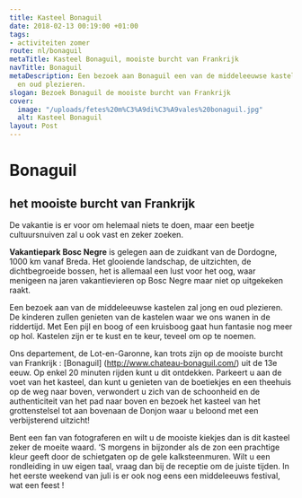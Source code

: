 ```yaml
---
title: Kasteel Bonaguil
date: 2018-02-13 00:19:00 +01:00
tags:
- activiteiten zomer
route: nl/bonaguil
metaTitle: Kasteel Bonaguil, mooiste burcht van Frankrijk
navTitle: Bonaguil
metaDescription: Een bezoek aan Bonaguil een van de middeleeuwse kastelen zal jong
  en oud plezieren.
slogan: Bezoek Bonaguil de mooiste burcht van Frankrijk
cover:
  image: "/uploads/fetes%20m%C3%A9di%C3%A9vales%20bonaguil.jpg"
  alt: Kasteel Bonaguil
layout: Post
---
```


# Bonaguil

## het mooiste burcht van Frankrijk

De vakantie is er voor om helemaal niets te doen, maar een beetje cultuursnuiven zal u ook vast en zeker zoeken.

**Vakantiepark Bosc Negre** is gelegen aan de zuidkant van de Dordogne, 1000 km vanaf Breda. Het glooiende landschap, de uitzichten, de dichtbegroeide bossen, het is allemaal een lust voor het oog, waar menigeen na jaren vakantievieren op Bosc Negre maar niet op uitgekeken raakt.

Een bezoek aan van de middeleeuwse kastelen zal jong en oud plezieren. De kinderen zullen genieten van de kastelen waar we ons wanen in de riddertijd. Met Een pijl en boog of een kruisboog gaat hun fantasie nog meer op hol.
Kastelen zijn er te kust en te keur, teveel om op te noemen.

Ons departement, de Lot-en-Garonne, kan trots zijn op de mooiste burcht van Frankrijk : [Bonaguil] (http://www.chateau-bonaguil.com/)  uit de 13e eeuw. Op enkel 20 minuten rijden kunt u dit ontdekken.
Parkeert u aan de voet van het kasteel, dan kunt u genieten van de boetiekjes en een theehuis op de weg naar boven, verwondert u zich van de schoonheid en de authenticiteit van het pad naar boven en bezoek het kasteel van het grottenstelsel tot aan bovenaan de Donjon waar u beloond met een verbijsterend uitzicht!

Bent een fan van fotograferen en wilt u de mooiste kiekjes dan is dit kasteel zeker de moeite waard. ‘S morgens in bijzonder als de zon een prachtige kleur geeft door de schietgaten op de gele kalksteenmuren.
Wilt u een rondleiding in uw eigen taal, vraag dan bij de receptie om de juiste tijden.
In het eerste weekend van juli is er ook nog eens een middeleeuws festival, wat een feest ! 
